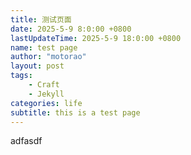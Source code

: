 ```yaml
---
title: 测试页面
date: 2025-5-9 8:0:00 +0800
lastUpdateTime: 2025-5-9 18:0:00 +0800
name: test page
author: "motorao"
layout: post
tags: 
    - Craft
    - Jekyll
categories: life
subtitle: this is a test page
---
```

    
adfasdf




